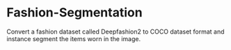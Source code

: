 # Fashion-Segmentation
Convert a fashion dataset called Deepfashion2 to COCO dataset format and instance segment the items worn in the image.
